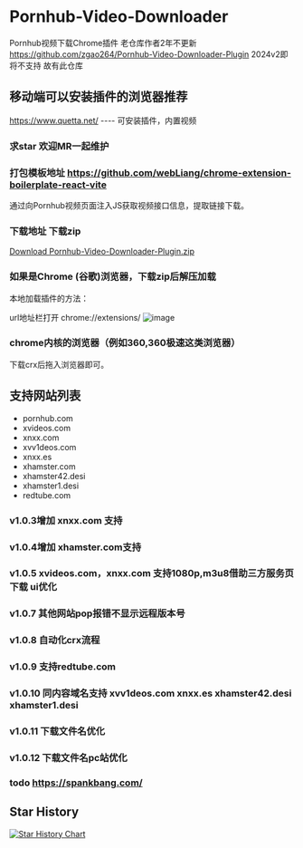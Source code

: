 # Pornhub-Video-Downloader

Pornhub视频下载Chrome插件
老仓库作者2年不更新 https://github.com/zgao264/Pornhub-Video-Downloader-Plugin
2024v2即将不支持
故有此仓库

## 移动端可以安装插件的浏览器推荐

https://www.quetta.net/ ---- 可安装插件，内置视频 

### 求star   欢迎MR一起维护

### 打包模板地址 https://github.com/webLiang/chrome-extension-boilerplate-react-vite

通过向Pornhub视频页面注入JS获取视频接口信息，提取链接下载。

### 下载地址 下载zip

[Download Pornhub-Video-Downloader-Plugin.zip](https://github.com/webLiang/Pornhub-Video-Downloader-Plugin-v3/releases)

### 如果是Chrome (谷歌)浏览器，下载zip后解压加载

本地加载插件的方法：

url地址栏打开 chrome://extensions/
![image](./public/usage.png)

### chrome内核的浏览器（例如360,360极速这类浏览器）

下载crx后拖入浏览器即可。

## 支持网站列表

* pornhub.com
* xvideos.com
* xnxx.com
* xvv1deos.com 
* xnxx.es 
* xhamster.com
* xhamster42.desi  
* xhamster1.desi
* redtube.com

### v1.0.3增加 xnxx.com 支持

### v1.0.4增加 xhamster.com支持

### v1.0.5 xvideos.com，xnxx.com 支持1080p,m3u8借助三方服务页下载 ui优化
### v1.0.7 其他网站pop报错不显示远程版本号
### v1.0.8 自动化crx流程
### v1.0.9 支持redtube.com 
### v1.0.10 同内容域名支持 xvv1deos.com xnxx.es xhamster42.desi  xhamster1.desi
### v1.0.11 下载文件名优化
### v1.0.12 下载文件名pc站优化
### todo https://spankbang.com/

## Star History

<a href="https://star-history.com/#webLiang/Pornhub-Video-Downloader-Plugin-v3&Date">
 <picture>
   <source media="(prefers-color-scheme: dark)" srcset="https://api.star-history.com/svg?repos=webLiang/Pornhub-Video-Downloader-Plugin-v3&type=Date&theme=dark" />
   <source media="(prefers-color-scheme: light)" srcset="https://api.star-history.com/svg?repos=webLiang/Pornhub-Video-Downloader-Plugin-v3&type=Date" />
   <img alt="Star History Chart" src="https://api.star-history.com/svg?repos=webLiang/Pornhub-Video-Downloader-Plugin-v3&type=Date" />
 </picture>
</a>
